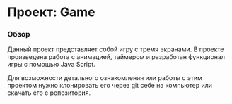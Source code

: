# Проект: Game

### Обзор

Данный проект представляет собой игру с тремя экранами. В проекте произведена работа с анимацией, таймером и разработан функционал игры с помощью Java Script.


Для возможности детального ознакомления или работы с этим проектом нужно клонировать его через git себе на компьютер или скачать его с репозитория.  

